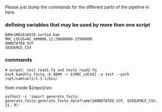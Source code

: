 Please just dump the commands for the different parts of the pipeline in here.

### defining variables that may be used by more then one script

```
BAM=SRR1616919.sorted.bam
MHC_LOCUS=NC_000006.12:29600000-33500000
ANNOTATED_VCF
SEQUENCE_CSV
```

### commands

```
# output: test_read1.fq and test2_read2.fq
bash bam2hla_fastq -b $BAM -r ${MHC_LOCUS} -o test --path /opt/samtools/1.3.1/bin/ 

```

from inside ${repo}/src
```
python3 -c 'import generate_fasta; generate_fasta.generate_fasta_dataframe($ANNOTATED_VCF, $SEQUENCE_CSV, 21, 9)' 
```

